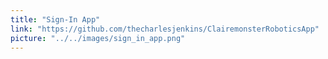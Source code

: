 ```yaml
---
title: "Sign-In App"
link: "https://github.com/thecharlesjenkins/ClairemonsterRoboticsApp"
picture: "../../images/sign_in_app.png"
---
```

